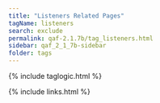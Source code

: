 ```yaml
---
title: "Listeners Related Pages"
tagName: listeners
search: exclude
permalink: qaf-2.1.7b/tag_listeners.html
sidebar: qaf_2_1_7b-sidebar
folder: tags
---
```

{% include taglogic.html %}

{% include links.html %}
